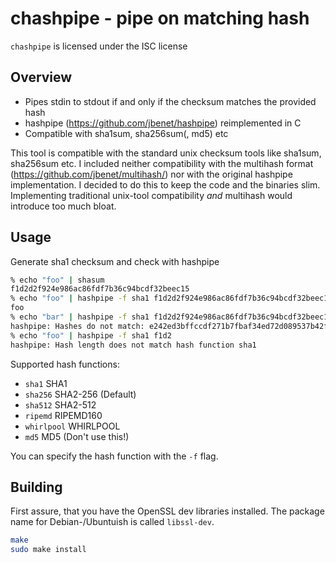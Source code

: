 # chashpipe - pipe on matching hash
`chashpipe` is licensed under the ISC license

## Overview
- Pipes stdin to stdout if and only if the checksum matches the provided hash
- hashpipe (https://github.com/jbenet/hashpipe) reimplemented in C
- Compatible with sha1sum, sha256sum(, md5) etc

This tool is compatible with the standard unix checksum tools like sha1sum, sha256sum etc.
I included neither compatibility with the multihash format (https://github.com/jbenet/multihash/) nor with the original hashpipe implementation. I decided to do this to keep the code and the binaries slim. Implementing traditional unix-tool compatibility *and* multihash would introduce too much bloat.

## Usage
Generate sha1 checksum and check with hashpipe
```sh
% echo "foo" | shasum
f1d2d2f924e986ac86fdf7b36c94bcdf32beec15
% echo "foo" | hashpipe -f sha1 f1d2d2f924e986ac86fdf7b36c94bcdf32beec15
foo
% echo "bar" | hashpipe -f sha1 f1d2d2f924e986ac86fdf7b36c94bcdf32beec15
hashpipe: Hashes do not match: e242ed3bffccdf271b7fbaf34ed72d089537b42f
% echo "foo" | hashpipe -f sha1 f1d2
hashpipe: Hash length does not match hash function sha1
```

Supported hash functions:
- `sha1`	SHA1
- `sha256`	SHA2-256	(Default)
- `sha512`	SHA2-512
- `ripemd`	RIPEMD160
- `whirlpool`	WHIRLPOOL
- `md5`		MD5		(Don't use this!)

You can specify the hash function with the `-f` flag.

## Building
First assure, that you have the OpenSSL dev libraries installed. The package name for Debian-/Ubuntuish is called `libssl-dev`.

```sh
make
sudo make install
```

